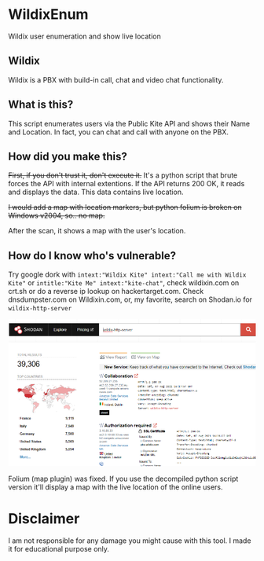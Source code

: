 # WildixEnum
Wildix user enumeration and show live location


## Wildix
Wildix is a PBX with build-in call, chat and video chat functionality.

## What is this?
This script enumerates users via the Public Kite API and shows their Name and Location. In fact, you can chat and call with anyone on the PBX.

## How did you make this?
<del>First, if you don't trust it, don't execute it.</del> It's a python script that brute forces the API with internal extentions.
If the API returns 200 OK, it reads and displays the data. This data contains live location.

<del>I would add a map with location markers, but python folium is broken on Windows v2004, so.. no map.</del>

After the scan, it shows a map with the user's location.

## How do I know who's vulnerable?
Try google dork with `intext:"Wildix Kite" intext:"Call me with Wildix Kite"` or `intitle:"Kite Me" intext:"kite-chat"`, check wildixin.com on crt.sh or do a reverse ip lookup on hackertarget.com. Check dnsdumpster.com on Wildixin.com, or, my favorite, search on Shodan.io for `wildix-http-server`

![Shodan.IO findings](./wildix-http-server.PNG)

Folium (map plugin) was fixed. If you use the decompiled python script version it'll display a map with the live location of the online users.

# Disclaimer
I am not responsible for any damage you might cause with this tool. I made it for educational purpose only.
